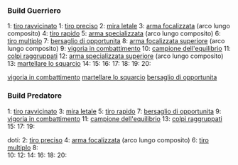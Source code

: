 ### Build Guerriero

1:  [tiro ravvicinato](https://golarion.altervista.org/wiki/Tiro_Ravvicinato)
1:  [tiro preciso](https://golarion.altervista.org/wiki/Tiro_Preciso)
2:  [mira letale](https://golarion.altervista.org/wiki/Mira_Letale)
3:  [arma focalizzata](https://golarion.altervista.org/wiki/Arma_Focalizzata) (arco lungo composito)
4:  [tiro rapido](https://golarion.altervista.org/wiki/Tiro_Rapido)
5:  [arma specializzata](https://golarion.altervista.org/wiki/Arma_Specializzata) (arco lungo composito)
6:  [tiro multiplo](https://golarion.altervista.org/wiki/Tiro_Multiplo)
7:  [bersaglio di opportunita](https://golarion.altervista.org/wiki/Bersaglio_di_Opportunit%C3%A0)
8:  [arma focalizzata superiore](https://golarion.altervista.org/wiki/Arma_Focalizzata_Superiore) (arco lungo composito)
9:  [vigoria in combattimento](https://golarion.altervista.org/wiki/Vigoria_in_Combattimento)
10: [campione dell'equilibrio](https://golarion.altervista.org/wiki/Campione_dell%27Equilibrio)
11: [colpi raggruppati](https://golarion.altervista.org/wiki/Colpi_Raggruppati)
12: [arma specializzata superiore](https://golarion.altervista.org/wiki/Arma_Specializzata_Superiore) (arco lungo composito)
13: [martellare lo squarcio](https://golarion.altervista.org/wiki/Martellare_lo_Squarcio)
14: 
15: 
16: 
17: 
18: 
19: 
20: 

[vigoria in combattimento](https://golarion.altervista.org/wiki/Vigoria_in_Combattimento)
[martellare lo squarcio](https://golarion.altervista.org/wiki/Martellare_lo_Squarcio)
[bersaglio di opportunita](https://golarion.altervista.org/wiki/Bersaglio_di_Opportunit%C3%A0)

### Build Predatore

1:  [tiro ravvicinato](https://golarion.altervista.org/wiki/Tiro_Ravvicinato)
3:  [mira letale](https://golarion.altervista.org/wiki/Mira_Letale)
5:  [tiro rapido](https://golarion.altervista.org/wiki/Tiro_Rapido)
7:  [bersaglio di opportunita](https://golarion.altervista.org/wiki/Bersaglio_di_Opportunit%C3%A0)
9:  [vigoria in combattimento](https://golarion.altervista.org/wiki/Vigoria_in_Combattimento)
11: [campione dell'equilibrio](https://golarion.altervista.org/wiki/Campione_dell%27Equilibrio)
13: [colpi raggruppati](https://golarion.altervista.org/wiki/Colpi_Raggruppati)
15: 
17: 
19: 

doti:
2:  [tiro preciso](https://golarion.altervista.org/wiki/Tiro_Preciso)
4:  [arma focalizzata](https://golarion.altervista.org/wiki/Arma_Focalizzata) (arco lungo composito)
6:  [tiro multiplo](https://golarion.altervista.org/wiki/Tiro_Multiplo)
8:  
10:
12:
14:
16:
18:
20:

